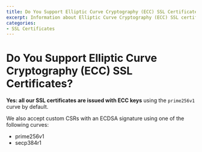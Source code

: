```yaml
---
title: Do You Support Elliptic Curve Cryptography (ECC) SSL Certificates?
excerpt: Information about Elliptic Curve Cryptography (ECC) SSL certificate support at DNSimple.
categories:
- SSL Certificates
---
```


# Do You Support Elliptic Curve Cryptography (ECC) SSL Certificates?

**Yes: all our SSL certificates are issued with ECC keys** using the `prime256v1` curve by default.

We also accept custom CSRs with an ECDSA signature using one of the following curves:

* prime256v1
* secp384r1

